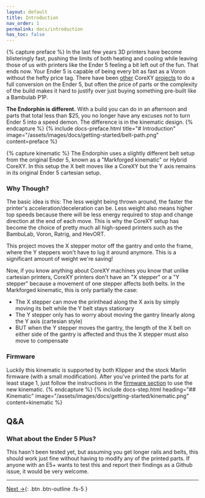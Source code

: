 ```yaml
---
layout: default
title: Introduction
nav_order: 1
permalink: docs/introduction
has_toc: false
---
```


{% capture preface %}
In the last few years 3D printers have become blisteringly fast, pushing the limits of both heating and cooling while leaving those of us with printers like the Ender 5 feeling a bit left out of the fun. That ends now. Your Ender 5 is capable of being every bit as fast as a Voron without the hefty price tag. There have been [other](https://zerog.one) CoreXY [projects](https://www.printables.com/model/169131-ender-5-core-xy-with-linear-rails-mk3) to do a full conversion on the Ender 5, but often the price of parts or the complexity of the build makes it hard to justify over just buying something pre-built like a Bambulab P1P.

**The Endorphin is different.** With a build you can do in an afternoon and parts that total less than $25, you no longer have any excuses *not* to turn Ender 5 into a speed demon. The difference is in the kinematic design.
{% endcapture %}
{% include docs-preface.html
  title="# Introduction"
  image="/assets/images/docs/getting-started/belt-path.png"
  content=preface
%}

{% capture kinematic %}
The Endorphin uses a slightly different belt setup from the original Ender 5, known as a "Markforged kinematic" or Hybrid CoreXY. In this setup the X belt moves like a CoreXY but the Y axis remains in its original Ender 5 cartesian setup.

### Why Though?

The basic idea is this: The less weight being thrown around, the faster the printer's acceleration/deceleration can be. Less weight also means higher top speeds because there will be less energy required to stop and change direction at the end of each move. This is why the CoreXY setup has become the choice of pretty much all high-speed printers such as the BambuLab, Voron, Ratrig, and HevORT.

This project moves the X stepper motor off the gantry and onto the frame, where the Y steppers won't have to lug it around anymore. This is a significant amount of weight we're saving!

Now, if you know anything about CoreXY machines you know that unlike cartesian printers, CoreXY printers don't have an "X stepper" or a "Y stepper" because a movement of one stepper affects both belts. In the Markforged kinematic, this is only partially the case:

- The X stepper can move the printhead along the X axis by simply moving its belt while the Y belt stays stationary
- The Y stepper only has to worry about moving the gantry linearly along the Y axis (cartesian style)
- BUT when the Y stepper moves the gantry, the length of the X belt on either side of the gantry is affected and thus the X stepper must also move to compensate

### Firmware

Luckily this kinematic is supported by both Klipper and the stock Marlin firmware (with a small modification). After you've printed the parts for at least stage 1, just follow the instructions in the [firmware section](/docs/firmware) to use the new kinematic.
{% endcapture %}
{% include docs-step.html
  heading="## Kinematic"
  image="/assets/images/docs/getting-started/kinematic.png"
  content=kinematic
%}

## Q&A

### What about the Ender 5 Plus?

This hasn't been tested yet, but assuming you get longer rails and belts, this should work just fine without having to modify any of the printed parts. If anyone with an E5+ wants to test this and report their findings as a Github issue, it would be very welcome.

---

[Next →](/docs/stages){: .btn .btn-outline .fs-5 }